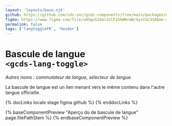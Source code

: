 ```yaml
---
layout: 'layouts/base.njk'
github: https://github.com/cds-snc/gcds-components/tree/main/packages/web/src/components/gcds-lang-toggle
figma: https://www.figma.com/file/o4SguSZdar2CCFzSkWNrmB/Syst%C3%A8me-de-design-GC?type=design&node-id=48-10341&mode=design&t=1DaL24vHpjRRfHHm-0
permalink: false
tags: ['langtoggleFR', 'header']
---
```


# Bascule de langue <br>`<gcds-lang-toggle>`

_Autres noms : commutateur de langue, sélecteur de langue._

La bascule de langue est un lien menant vers le même contenu dans l'autre langue officielle.

{% docLinks locale stage figma github %}
{% enddocLinks %}

{% baseComponentPreview "Aperçu du de bascule de langue" page.filePathStem %}
{% endbaseComponentPreview %}
